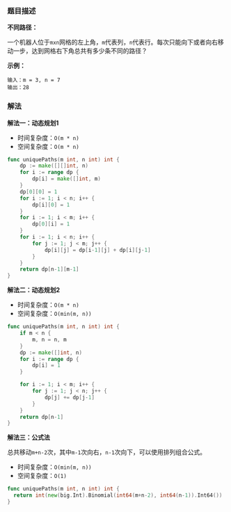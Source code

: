 ### 题目描述

**不同路径：**

一个机器人位于`mxn`网格的左上角，`m`代表列，`n`代表行。每次只能向下或者向右移动一步，达到网格右下角总共有多少条不同的路径？

**示例：**

```shell
输入：m = 3, n = 7
输出：28
```

### 解法

**解法一：动态规划1**

- 时间复杂度：`O(m * n)`
- 空间复杂度：`O(m * n)`

```go
func uniquePaths(m int, n int) int {
	dp := make([][]int, n)
	for i := range dp {
		dp[i] = make([]int, m)
	}
	dp[0][0] = 1
	for i := 1; i < n; i++ {
		dp[i][0] = 1
	}
	for i := 1; i < m; i++ {
		dp[0][i] = 1
	}
	for i := 1; i < n; i++ {
		for j := 1; j < m; j++ {
			dp[i][j] = dp[i-1][j] + dp[i][j-1]
		}
	}
	return dp[n-1][m-1]
}
```

**解法二：动态规划2**

- 时间复杂度：`O(m * n)`
- 空间复杂度：`O(min(m, n))`

```go
func uniquePaths(m int, n int) int {
	if m < n {
		m, n = n, m
	}
	dp := make([]int, n)
	for i := range dp {
		dp[i] = 1
	}

	for i := 1; i < m; i++ {
		for j := 1; j < n; j++ {
			dp[j] += dp[j-1]
		}
	}
	return dp[n-1]
}
```

**解法三：公式法**

总共移动`m+n-2`次，其中`m-1`次向右，`n-1`次向下，可以使用排列组合公式。

- 时间复杂度：`O(min(m, n))`
- 空间复杂度：`O(1)`

```go
func uniquePaths(m int, n int) int {
  return int(new(big.Int).Binomial(int64(m+n-2), int64(n-1)).Int64())
}
```